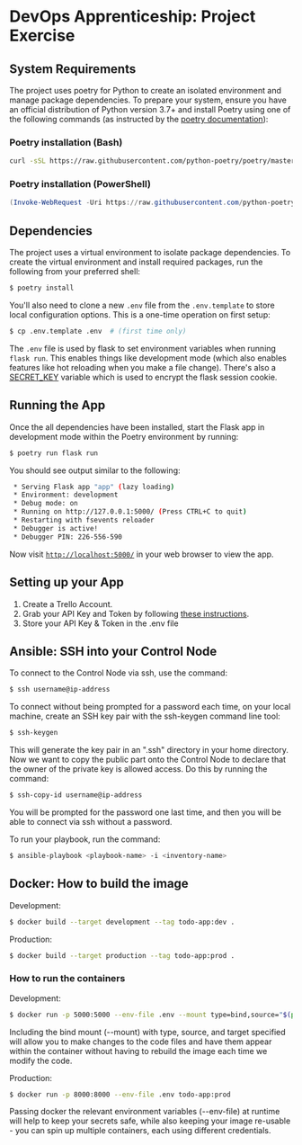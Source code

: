 # DevOps Apprenticeship: Project Exercise

## System Requirements

The project uses poetry for Python to create an isolated environment and manage package dependencies. To prepare your system, ensure you have an official distribution of Python version 3.7+ and install Poetry using one of the following commands (as instructed by the [poetry documentation](https://python-poetry.org/docs/#system-requirements)):

### Poetry installation (Bash)

```bash
curl -sSL https://raw.githubusercontent.com/python-poetry/poetry/master/install-poetry.py | python -
```

### Poetry installation (PowerShell)

```powershell
(Invoke-WebRequest -Uri https://raw.githubusercontent.com/python-poetry/poetry/master/install-poetry.py -UseBasicParsing).Content | python -
```

## Dependencies

The project uses a virtual environment to isolate package dependencies. To create the virtual environment and install required packages, run the following from your preferred shell:

```bash
$ poetry install
```

You'll also need to clone a new `.env` file from the `.env.template` to store local configuration options. This is a one-time operation on first setup:

```bash
$ cp .env.template .env  # (first time only)
```

The `.env` file is used by flask to set environment variables when running `flask run`. This enables things like development mode (which also enables features like hot reloading when you make a file change). There's also a [SECRET_KEY](https://flask.palletsprojects.com/en/1.1.x/config/#SECRET_KEY) variable which is used to encrypt the flask session cookie.

## Running the App

Once the all dependencies have been installed, start the Flask app in development mode within the Poetry environment by running:
```bash
$ poetry run flask run
```

You should see output similar to the following:
```bash
 * Serving Flask app "app" (lazy loading)
 * Environment: development
 * Debug mode: on
 * Running on http://127.0.0.1:5000/ (Press CTRL+C to quit)
 * Restarting with fsevents reloader
 * Debugger is active!
 * Debugger PIN: 226-556-590
```
Now visit [`http://localhost:5000/`](http://localhost:5000/) in your web browser to view the app.

## Setting up your App

1. Create a Trello Account.
2. Grab your API Key and Token by following [these instructions](https://trello.com/app-key).
3. Store your API Key & Token in the .env file

## Ansible: SSH into your Control Node

To connect to the Control Node via ssh, use the command:
```bash
$ ssh username@ip-address
```

To connect without being prompted for a password each time, on your local machine, create an SSH key pair with the ssh-keygen command line tool:
```bash
$ ssh-keygen
```

This will generate the key pair in an ".ssh" directory in your home directory. Now we want to copy the public part onto the Control Node to declare that the owner of the private key is allowed access. Do this by running the command:
```bash
$ ssh-copy-id username@ip-address
```

You will be prompted for the password one last time, and then you will be able to connect via ssh without a password.

To run your playbook, run the command: 
```bash
$ ansible-playbook <playbook-name> -i <inventory-name>
```
## Docker: How to build the image

Development:
```bash
$ docker build --target development --tag todo-app:dev .
```

Production:
```bash
$ docker build --target production --tag todo-app:prod .
```

### How to run the containers

Development:
```bash
$ docker run -p 5000:5000 --env-file .env --mount type=bind,source="$(pwd)"/todo_app,target=/app/todo_app todo-app:dev
```

Including the bind mount (--mount) with type, source, and target specified will allow you to make changes to the code files and have them appear within the container without having to rebuild the image each time we modify the code.

Production:
```bash
$ docker run -p 8000:8000 --env-file .env todo-app:prod
```

Passing docker the relevant environment variables (--env-file) at runtime will help to keep your secrets safe, while also keeping your image re-usable - you can spin up multiple containers, each using different credentials.



